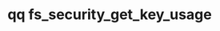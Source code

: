 ---
category: fs
command: fs_security_get_key_usage
optional_options:
- alternate:
  - --key
  help: The key identifier or name for which to show usage information.
  name: -k
  required: true
- alternate: []
  help: Print the output in JSON format. By default, the output is in a table.
  name: --json
  required: false
permalink: /qq-cli-command-guide/fs/fs_security_get_key_usage.html
positional_options: []
sidebar: qq_cli_command_reference_sidebar
summary: This section explains how to use the <code>qq fs_security_get_key_usage</code>
  command.
synopsis: Show information about snapshot and snapshot policy usage for a key from
  the file system key store.
title: qq fs_security_get_key_usage
usage: qq fs_security_get_key_usage [-h] -k KEY [--json]
zendesk_source: qq CLI Command Guide

---